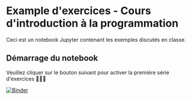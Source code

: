 Example d'exercices - Cours d'introduction à la programmation
=============================================================

Ceci est un notebook Jupyter contenant les exemples discutés en classe.

## Démarrage du notebook

Veuillez cliquer sur le bouton suivant pour activer la première série d'exercices 🎉👍🏽

[![Binder](https://mybinder.org/badge_logo.svg)](https://mybinder.org/v2/gh/profmboivin/tp-1-martinboivin/main?urlpath=%2Fdoc%2Ftree%2FLes_boucles.ipynb)



